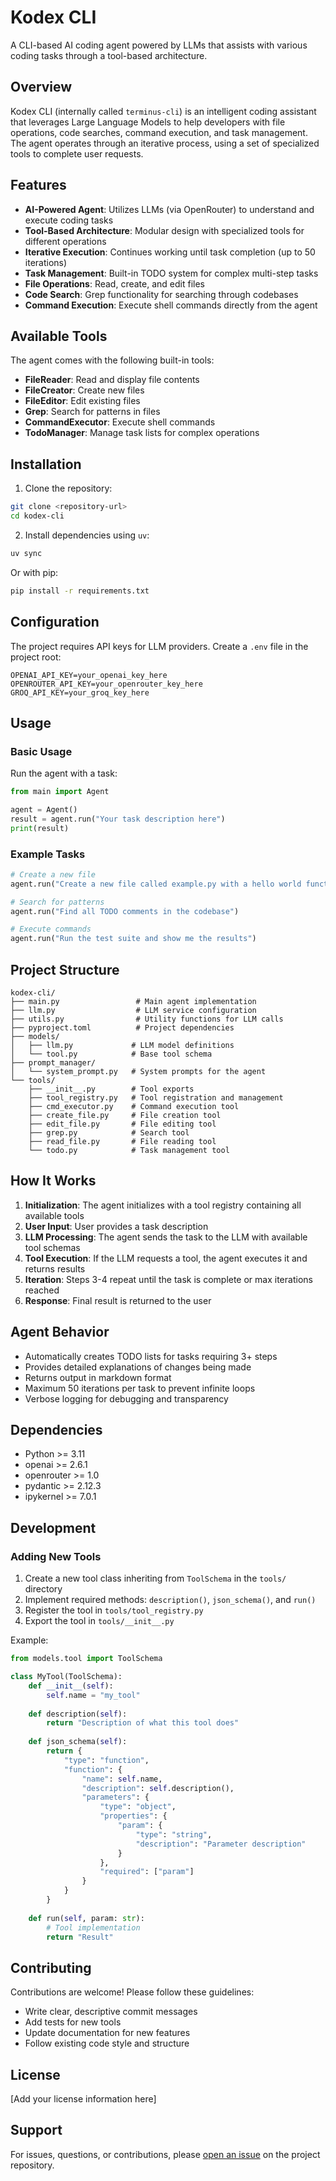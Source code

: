 # Kodex CLI

A CLI-based AI coding agent powered by LLMs that assists with various coding tasks through a tool-based architecture.

## Overview

Kodex CLI (internally called `terminus-cli`) is an intelligent coding assistant that leverages Large Language Models to help developers with file operations, code searches, command execution, and task management. The agent operates through an iterative process, using a set of specialized tools to complete user requests.

## Features

- **AI-Powered Agent**: Utilizes LLMs (via OpenRouter) to understand and execute coding tasks
- **Tool-Based Architecture**: Modular design with specialized tools for different operations
- **Iterative Execution**: Continues working until task completion (up to 50 iterations)
- **Task Management**: Built-in TODO system for complex multi-step tasks
- **File Operations**: Read, create, and edit files
- **Code Search**: Grep functionality for searching through codebases
- **Command Execution**: Execute shell commands directly from the agent

## Available Tools

The agent comes with the following built-in tools:

- **FileReader**: Read and display file contents
- **FileCreator**: Create new files
- **FileEditor**: Edit existing files
- **Grep**: Search for patterns in files
- **CommandExecutor**: Execute shell commands
- **TodoManager**: Manage task lists for complex operations

## Installation

1. Clone the repository:
```bash
git clone <repository-url>
cd kodex-cli
```

2. Install dependencies using `uv`:
```bash
uv sync
```

Or with pip:
```bash
pip install -r requirements.txt
```

## Configuration

The project requires API keys for LLM providers. Create a `.env` file in the project root:

```env
OPENAI_API_KEY=your_openai_key_here
OPENROUTER_API_KEY=your_openrouter_key_here
GROQ_API_KEY=your_groq_key_here
```

## Usage

### Basic Usage

Run the agent with a task:

```python
from main import Agent

agent = Agent()
result = agent.run("Your task description here")
print(result)
```

### Example Tasks

```python
# Create a new file
agent.run("Create a new file called example.py with a hello world function")

# Search for patterns
agent.run("Find all TODO comments in the codebase")

# Execute commands
agent.run("Run the test suite and show me the results")
```

## Project Structure

```
kodex-cli/
├── main.py                 # Main agent implementation
├── llm.py                  # LLM service configuration
├── utils.py                # Utility functions for LLM calls
├── pyproject.toml          # Project dependencies
├── models/
│   ├── llm.py             # LLM model definitions
│   └── tool.py            # Base tool schema
├── prompt_manager/
│   └── system_prompt.py   # System prompts for the agent
└── tools/
    ├── __init__.py        # Tool exports
    ├── tool_registry.py   # Tool registration and management
    ├── cmd_executor.py    # Command execution tool
    ├── create_file.py     # File creation tool
    ├── edit_file.py       # File editing tool
    ├── grep.py            # Search tool
    ├── read_file.py       # File reading tool
    └── todo.py            # Task management tool
```

## How It Works

1. **Initialization**: The agent initializes with a tool registry containing all available tools
2. **User Input**: User provides a task description
3. **LLM Processing**: The agent sends the task to the LLM with available tool schemas
4. **Tool Execution**: If the LLM requests a tool, the agent executes it and returns results
5. **Iteration**: Steps 3-4 repeat until the task is complete or max iterations reached
6. **Response**: Final result is returned to the user

## Agent Behavior

- Automatically creates TODO lists for tasks requiring 3+ steps
- Provides detailed explanations of changes being made
- Returns output in markdown format
- Maximum 50 iterations per task to prevent infinite loops
- Verbose logging for debugging and transparency

## Dependencies

- Python >= 3.11
- openai >= 2.6.1
- openrouter >= 1.0
- pydantic >= 2.12.3
- ipykernel >= 7.0.1

## Development

### Adding New Tools

1. Create a new tool class inheriting from `ToolSchema` in the `tools/` directory
2. Implement required methods: `description()`, `json_schema()`, and `run()`
3. Register the tool in `tools/tool_registry.py`
4. Export the tool in `tools/__init__.py`

Example:
```python
from models.tool import ToolSchema

class MyTool(ToolSchema):
    def __init__(self):
        self.name = "my_tool"
    
    def description(self):
        return "Description of what this tool does"
    
    def json_schema(self):
        return {
            "type": "function",
            "function": {
                "name": self.name,
                "description": self.description(),
                "parameters": {
                    "type": "object",
                    "properties": {
                        "param": {
                            "type": "string",
                            "description": "Parameter description"
                        }
                    },
                    "required": ["param"]
                }
            }
        }
    
    def run(self, param: str):
        # Tool implementation
        return "Result"
```

## Contributing

Contributions are welcome! Please follow these guidelines:
- Write clear, descriptive commit messages
- Add tests for new tools
- Update documentation for new features
- Follow existing code style and structure

## License

[Add your license information here]

## Support

For issues, questions, or contributions, please [open an issue](link-to-issues) on the project repository.

